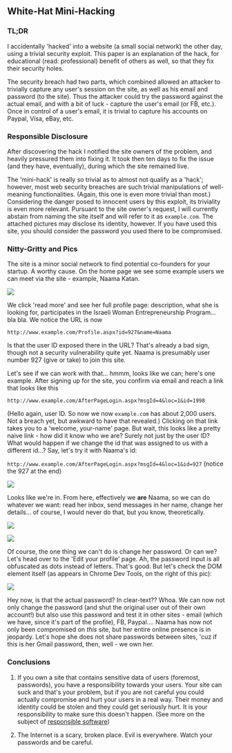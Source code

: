 <!-- {"created_at": "2014-12-25"} -->

## White-Hat Mini-Hacking

### TL;DR 

I accidentally 'hacked' into a website (a small social network) the other day, using a trivial security exploit. This paper is an explanation of the hack, for educational (read: professional) benefit of others as well, so that they fix their security holes. 

The security breach had two parts, which combined allowed an attacker to trivially capture any user's session on the site, as well as his email and password (to the site). Thus the attacker could try the password against the actual email, and with a bit of luck - capture the user's email (or FB, etc.). Once in control of a user's email, it is trivial to capture his accounts on Paypal, Visa, eBay, etc. 

### Responsible Disclosure 

After discovering the hack I notified the site owners of the problem, and heavily pressured them into fixing it. It took then ten days to fix the issue (and they have, eventually), during which the site remained live.

The 'mini-hack' is really so trivial as to almost not qualify as a 'hack'; however, most web security breaches are such trivial manipulations of well-meaning functionalities. (Again, this one is even more trivial than most.) Considering the danger posed to innocent users by this exploit, its triviality is even more relevant. Pursuant to the site owner's request, I will currently abstain from naming the site itself and will refer to it as `example.com`. The attached pictures may disclose its identity, however. If you have used this site, you should consider the password you used there to be compromised. 

### Nitty-Gritty and Pics

The site is a minor social network to find potential co-founders for your startup. A worthy cause. On the home page we see some example users we can meet via the site - example, Naama Katan. 

![](http://i.imgur.com/d1ZXO5k.png)

We click 'read more' and see her full profile page: description, what she is looking for, participates in the Israeli Woman Entrepreneurship Program... bla bla. We notice the URL is now 

`http://www.example.com/Profile.aspx?id=927&name=Naama`

Is that the user ID exposed there in the URL? That's already a bad sign, though not a security vulnerability quite yet. Naama is presumably user number 927 (give or take) to join this site. 

Let's see if we can work with that... hmmm, looks like we can; here's one example. After signing up for the site, you confirm via email and reach a link that looks like this 

`http://www.example.com/AfterPageLogin.aspx?msgId=4&loc=1&id=1998`

(Hello again, user ID. So now we now `example.com` has about 2,000 users. Not a breach yet, but awkward to have that revealed.) Clicking on that link takes you to a 'welcome, your-name' page. But wait, this looks like a pretty naive link - how did it know who we are? Surely not just by the user ID? What would happen if we change the id that was assigned to us with a different id...? Say, let's try it with Naama's id: 

`http://www.example.com/AfterPageLogin.aspx?msgId=4&loc=1&id=927` (notice the 927 at the end)

![](http://i.imgur.com/tHWcw05.png)

Looks like we're in. From here, effectively we **are** Naama, so we can do whatever we want: read her inbox, send messages in her name, change her details... of course, I would never do that, but you know, theoretically. 

![](http://i.imgur.com/P67MKLC.png)

![](http://i.imgur.com/EXdVrzt.png)

Of course, the one thing we can't do is change her password. Or can we? Let's head over to the 'Edit your profile' page. Ah, the password input is all obfuscated as dots instead of letters. That's good. But let's check the DOM element itself (as appears in Chrome Dev Tools, on the right of this pic):

![](http://i.imgur.com/9Vy9iPq.png)

Hey now, is that the actual password? In clear-text?? Whoa. We can now not only change the password (and shut the original user out of their own account!) but also use this password and test it in other sites - email (which we have, since it's part of the profile), FB, Paypal.... Naama has now not only been compromised on *this* site, but her entire online presence is in jeopardy. Let's hope she does not share passwords between sites, 'cuz if this is her Gmail password, then, well - we own her. 

### Conclusions

1. If you own a site that contains sensitive data of users (foremost, passwords), you have a responsibility towards your users. Your site can suck and that's your problem, but if you are not careful you could actually compromise and hurt your users in a real way. Their money and identity could be stolen and they could get seriously hurt. It is your responsibility to make sure this doesn't happen. (See more on the subject of [responsible software](/blog/responsible_software))

2. The Internet is a scary, broken place. Evil is everywhere. Watch your passwords and be careful. 